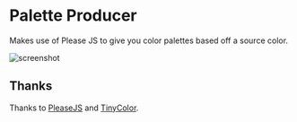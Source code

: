 # Palette Producer

Makes use of Please JS to give you color palettes based off a source color.

![screenshot](https://raw.githubusercontent.com/moneypenny/palette-producer/master/screenshot.png)

## Thanks

Thanks to [PleaseJS](https://github.com/Fooidge/PleaseJS) and [TinyColor](https://github.com/bgrins/TinyColor).
